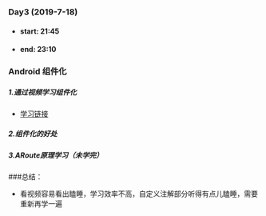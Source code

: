 ### Day3  (2019-7-18)
- #### start: 21:45
- #### end: 23:10
### Android 组件化
##### 1.通过视频学习组件化
- [学习链接](https://space.bilibili.com/162176927?from=search)
##### 2.组件化的好处
##### 3.ARoute原理学习（未学完）
###总结：
- 看视频容易看出瞌睡，学习效率不高，自定义注解部分听得有点儿瞌睡，需要重新再学一遍

